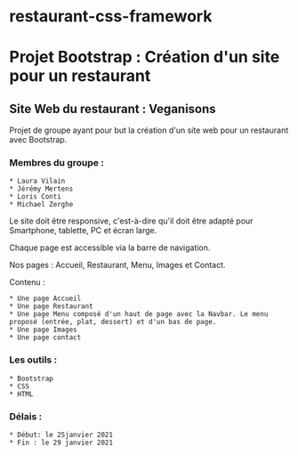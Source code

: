 # restaurant-css-framework

**Projet Bootstrap : Création d'un site pour un restaurant** 
   ======================================================

   ## Site Web du restaurant : Veganisons

  Projet de groupe ayant pour but la création d'un site web pour un restaurant avec Bootstrap.

  ### Membres du groupe :
    * Laura Vilain
    * Jérémy Mertens
    * Loris Conti
    * Michael Zerghe

  Le site doit être responsive, c'est-à-dire qu'il doit être adapté pour Smartphone, tablette, PC et écran large.

  Chaque page est accessible via la barre de navigation.

  Nos pages : Accueil, Restaurant, Menu, Images et Contact.

  Contenu : 

    * Une page Accueil
    * Une page Restaurant
    * Une page Menu composé d'un haut de page avec la Navbar. Le menu proposé (entrée, plat, dessert) et d'un bas de page.
    * Une page Images
    * Une page contact

  ### Les outils :

    * Bootstrap 
    * CSS
    * HTML

### Délais : 

    * Début: le 25janvier 2021
    * Fin : le 29 janvier 2021 


